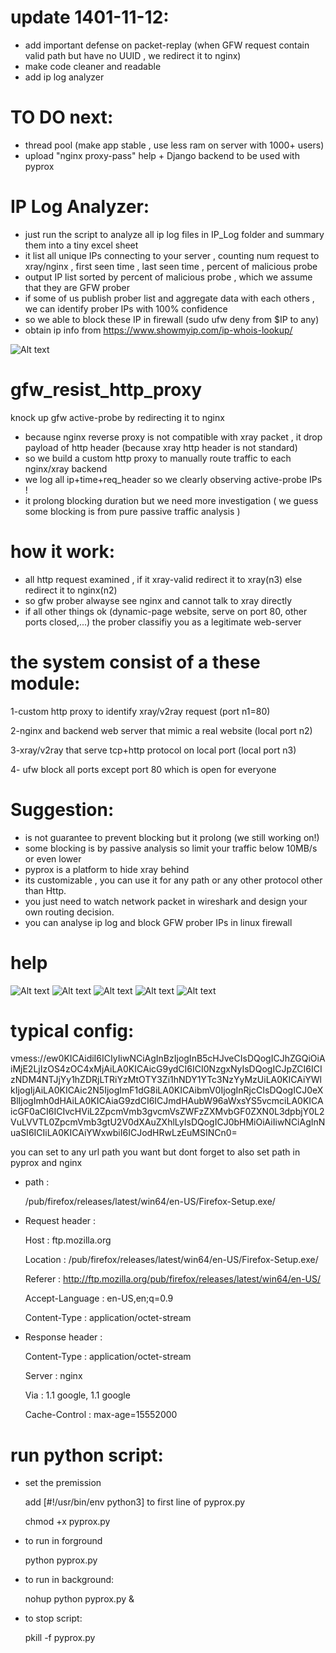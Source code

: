 # update 1401-11-12:
- add important defense on packet-replay (when GFW request contain valid path but have no UUID , we redirect it to nginx)
- make code cleaner and readable
- add ip log analyzer

# TO DO next:
- thread pool (make app stable , use less ram on server with 1000+ users)
- upload "nginx proxy-pass" help + Django backend to be used with pyprox

# IP Log Analyzer:
- just run the script to analyze all ip log files in IP_Log folder and summary them into a tiny excel sheet
- it list all unique IPs connecting to your server , counting num request to xray/nginx , first seen time , last seen time , percent of malicious probe
- output IP list sorted by percent of malicious probe , which we assume that they are GFW prober
- if some of us publish prober list and aggregate data with each others , we can identify prober IPs with 100% confidence
- so we able to block these IP in firewall (sudo ufw deny from $IP to any)
- obtain ip info from https://www.showmyip.com/ip-whois-lookup/

![Alt text](/instruction/ip_analyze.png?raw=true "ip_analyze")

# gfw_resist_http_proxy
knock up gfw active-probe by redirecting it to nginx



- because nginx reverse proxy is not compatible with xray packet , it drop payload of http header (because xray http header is not standard)
- so we build a custom http proxy to manually route traffic to each nginx/xray backend
- we log all ip+time+req_header so we clearly observing active-probe IPs !
- it prolong blocking duration but we need more investigation ( we guess some blocking is from pure passive traffic analysis )


# how it work:

- all http request examined , if it xray-valid redirect it to xray(n3) else redirect it to nginx(n2)
- so gfw prober alwayse see nginx and cannot talk to xray directly 
- if all other things ok (dynamic-page website, serve on port 80, other ports closed,...) the prober classifiy you as a legitimate web-server


# the system consist of a these module:

1-custom http proxy to identify xray/v2ray request (port n1=80)

2-nginx and backend web server that mimic a real website (local port n2)

3-xray/v2ray that serve tcp+http protocol on local port  (local port n3)

4- ufw block all ports except port 80 which is open for everyone

# Suggestion:
 - is not guarantee to prevent blocking but it prolong (we still working on!)
 - some blocking is by passive analysis so limit your traffic below 10MB/s or even lower
 - pyprox is a platform to hide xray behind
 - its customizable , you can use it for any path or any other protocol other than Http. 
 - you just need to watch network packet in wireshark and design your own routing decision.
 - you can analyse ip log and block GFW prober IPs in linux firewall

# help
![Alt text](/instruction/pyprox.png?raw=true "pyprox")
![Alt text](/instruction/config0.png?raw=true "config0")
![Alt text](/instruction/config1.png?raw=true "config1")
![Alt text](/instruction/config2.png?raw=true "config2")
![Alt text](/instruction/traffic.png?raw=true "traffic")

# typical config:

vmess://ew0KICAidiI6ICIyIiwNCiAgInBzIjogInB5cHJveCIsDQogICJhZGQiOiAiMjE2LjIzOS4zOC4xMjAiLA0KICAicG9ydCI6ICI0NzgxNyIsDQogICJpZCI6ICIzNDM4NTJjYy1hZDRjLTRiYzMtOTY3Zi1hNDY1YTc3NzYyMzUiLA0KICAiYWlkIjogIjAiLA0KICAic2N5IjogImF1dG8iLA0KICAibmV0IjogInRjcCIsDQogICJ0eXBlIjogImh0dHAiLA0KICAiaG9zdCI6ICJmdHAubW96aWxsYS5vcmciLA0KICAicGF0aCI6ICIvcHViL2ZpcmVmb3gvcmVsZWFzZXMvbGF0ZXN0L3dpbjY0L2VuLVVTL0ZpcmVmb3gtU2V0dXAuZXhlLyIsDQogICJ0bHMiOiAiIiwNCiAgInNuaSI6ICIiLA0KICAiYWxwbiI6ICJodHRwLzEuMSINCn0=


you can set to any url path you want but dont forget to also set path in pyprox and nginx

- path :

  /pub/firefox/releases/latest/win64/en-US/Firefox-Setup.exe/

- Request header :
  
  Host : ftp.mozilla.org

  Location : /pub/firefox/releases/latest/win64/en-US/Firefox-Setup.exe/

  Referer : http://ftp.mozilla.org/pub/firefox/releases/latest/win64/en-US/

  Accept-Language : en-US,en;q=0.9

  Content-Type : application/octet-stream


- Response header :
  
  Content-Type : application/octet-stream

  Server : nginx

  Via : 1.1 google, 1.1 google

  Cache-Control : max-age=15552000



# run python script:
- set the premission

  add   [#!/usr/bin/env python3]     to first line of pyprox.py

  chmod +x pyprox.py

- to run in forground

  python pyprox.py

- to run in background:

  nohup python pyprox.py &

- to stop script:

  pkill -f pyprox.py



